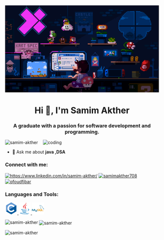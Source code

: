 ![logo](https://github.com/Samim-Akther/Samim-Akther/blob/main/225813708-98b745f2-7d22-48cf-9150-083f1b00d6c9.gif)
<h1 align="center">Hi 👋, I'm Samim Akther</h1>
<h3 align="center"> A graduate with a passion for software development and programming.</h3>
<img align="right" alt= "coding"width="380" src="https://media1.tenor.com/m/zn8iyusePtgAAAAC/joy.gif"

<p align="left"> <img src="https://komarev.com/ghpvc/?username=samim-akther&label=Profile%20views&color=0e75b6&style=flat" alt="samim-akther" /> </p>

- 💬 Ask me about **java ,DSA**

<h3 align="left">Connect with me:</h3>
<p align="left">
<a href="https://linkedin.com/in/https://www.linkedin.com/in/samim-akther/" target="blank"><img align="center" src="https://raw.githubusercontent.com/rahuldkjain/github-profile-readme-generator/master/src/images/icons/Social/linked-in-alt.svg" alt="https://www.linkedin.com/in/samim-akther/" height="30" width="40" /></a>
<a href="https://www.hackerrank.com/samimakther708" target="blank"><img align="center" src="https://raw.githubusercontent.com/rahuldkjain/github-profile-readme-generator/master/src/images/icons/Social/hackerrank.svg" alt="samimakther708" height="30" width="40" /></a>
<a href="https://www.leetcode.com/qfoudfjbar" target="blank"><img align="center" src="https://raw.githubusercontent.com/rahuldkjain/github-profile-readme-generator/master/src/images/icons/Social/leet-code.svg" alt="qfoudfjbar" height="30" width="40" /></a>
</p>

<h3 align="left">Languages and Tools:</h3>
<p align="left"> <a href="https://www.cprogramming.com/" target="_blank" rel="noreferrer"> <img src="https://raw.githubusercontent.com/devicons/devicon/master/icons/c/c-original.svg" alt="c" width="40" height="40"/> </a> <a href="https://www.java.com" target="_blank" rel="noreferrer"> <img src="https://raw.githubusercontent.com/devicons/devicon/master/icons/java/java-original.svg" alt="java" width="40" height="40"/> </a> <a href="https://www.mysql.com/" target="_blank" rel="noreferrer"> <img src="https://raw.githubusercontent.com/devicons/devicon/master/icons/mysql/mysql-original-wordmark.svg" alt="mysql" width="40" height="40"/> </a> </p>

<p><img align="left" src="https://github-readme-stats.vercel.app/api/top-langs?username=samim-akther&show_icons=true&locale=en&layout=compact" alt="samim-akther" /></p>

<p>&nbsp;<img align="center" src="https://github-readme-stats.vercel.app/api?username=samim-akther&show_icons=true&locale=en" alt="samim-akther" /></p>

<p><img align="center" src="https://github-readme-streak-stats.herokuapp.com/?user=samim-akther&" alt="samim-akther" /></p>
